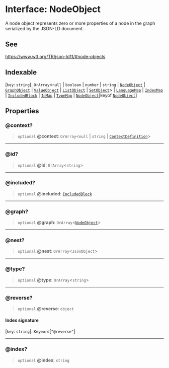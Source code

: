 # Interface: NodeObject

A node object represents zero or more properties of a node
in the graph serialized by the JSON-LD document.

## See

https://www.w3.org/TR/json-ld11/#node-objects

## Indexable

 \[`key`: `string`\]: `OrArray`\<`null` \| `boolean` \| `number` \| `string` \| [`NodeObject`](NodeObject.md) \| [`GraphObject`](GraphObject.md) \| [`ValueObject`](../type-aliases/ValueObject.md) \| [`ListObject`](ListObject.md) \| [`SetObject`](SetObject.md)\> \| [`LanguageMap`](LanguageMap.md) \| [`IndexMap`](IndexMap.md) \| [`IncludedBlock`](../type-aliases/IncludedBlock.md) \| [`IdMap`](IdMap.md) \| [`TypeMap`](TypeMap.md) \| [`NodeObject`](NodeObject.md)\[keyof [`NodeObject`](NodeObject.md)\]

## Properties

### @context?

> `optional` **@context**: `OrArray`\<`null` \| `string` \| [`ContextDefinition`](ContextDefinition.md)\>

***

### @id?

> `optional` **@id**: `OrArray`\<`string`\>

***

### @included?

> `optional` **@included**: [`IncludedBlock`](../type-aliases/IncludedBlock.md)

***

### @graph?

> `optional` **@graph**: `OrArray`\<[`NodeObject`](NodeObject.md)\>

***

### @nest?

> `optional` **@nest**: `OrArray`\<`JsonObject`\>

***

### @type?

> `optional` **@type**: `OrArray`\<`string`\>

***

### @reverse?

> `optional` **@reverse**: `object`

#### Index signature

 \[`key`: `string`\]: `Keyword`\[`"@reverse"`\]

***

### @index?

> `optional` **@index**: `string`
